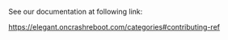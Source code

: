 See our documentation at following link:

<https://elegant.oncrashreboot.com/categories#contributing-ref>
